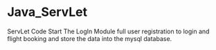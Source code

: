 # Java_ServLet
ServLet Code
Start The LogIn Module full user registration to login and flight booking and store the data into the mysql database.
